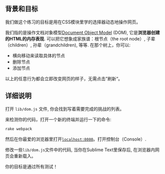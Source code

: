## 背景和目标

我们做这个练习的目标是用在CSS模块里学的选择器动态地操作网页。

我们指的是操作文档对象模型[Document Object Model](http://en.wikipedia.org/wiki/Document_Object_Model) (DOM), 它是**浏览器创建的HTML的内存表现**. 可以把它想象成家族谱：根节点（the root node）, 子辈（children）, 孙辈（grandchildren), 等等. 在那个树上，你可以:

- 横向移动来读取具体的节点
- 删除节点
- 添加节点

以上的任意行为都会立即改变网页的样子，无需点击”刷新“。

## 详细说明

打开 `lib/dom.js` 文件, 你会找到写着需要完成的挑战的列表。

来检测你的代码，打开一个新的终端并运行一下的命令:

```bash
rake webpack
```

然后在你最爱的浏览器里打开[`localhost:8080`](http://localhost:8080)。打开控制台（Console）.

修改一些`lib/dom.js`文件中的代码, 当你在Sublime Text里保存后, 在浏览器内网页会重新载入。

你的目标是通过所有测试！
